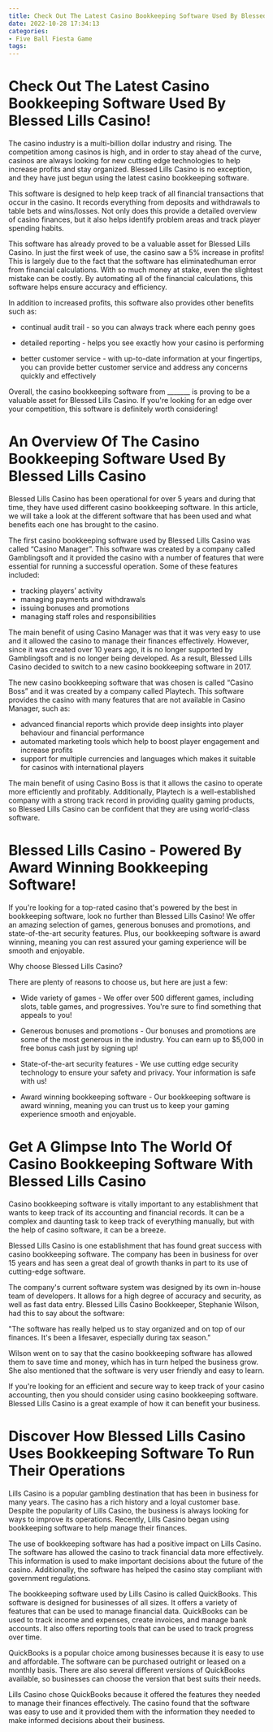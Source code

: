 ```yaml
---
title: Check Out The Latest Casino Bookkeeping Software Used By Blessed Lills Casino!
date: 2022-10-28 17:34:13
categories:
- Five Ball Fiesta Game
tags:
---
```



#  Check Out The Latest Casino Bookkeeping Software Used By Blessed Lills Casino!

The casino industry is a multi-billion dollar industry and rising. The competition among casinos is high, and in order to stay ahead of the curve, casinos are always looking for new cutting edge technologies to help increase profits and stay organized. Blessed Lills Casino is no exception, and they have just begun using the latest casino bookkeeping software.

This software is designed to help keep track of all financial transactions that occur in the casino. It records everything from deposits and withdrawals to table bets and wins/losses. Not only does this provide a detailed overview of casino finances, but it also helps identify problem areas and track player spending habits.

This software has already proved to be a valuable asset for Blessed Lills Casino. In just the first week of use, the casino saw a 5% increase in profits! This is largely due to the fact that the software has eliminatedhuman error from financial calculations. With so much money at stake, even the slightest mistake can be costly. By automating all of the financial calculations, this software helps ensure accuracy and efficiency.

In addition to increased profits, this software also provides other benefits such as:

- continual audit trail - so you can always track where each penny goes

- detailed reporting - helps you see exactly how your casino is performing

- better customer service - with up-to-date information at your fingertips, you can provide better customer service and address any concerns quickly and effectively


Overall, the casino bookkeeping software from _______ is proving to be a valuable asset for Blessed Lills Casino. If you're looking for an edge over your competition, this software is definitely worth considering!

#  An Overview Of The Casino Bookkeeping Software Used By Blessed Lills Casino

Blessed Lills Casino has been operational for over 5 years and during that time, they have used different casino bookkeeping software. In this article, we will take a look at the different software that has been used and what benefits each one has brought to the casino.

The first casino bookkeeping software used by Blessed Lills Casino was called “Casino Manager”. This software was created by a company called Gamblingsoft and it provided the casino with a number of features that were essential for running a successful operation. Some of these features included:

- tracking players’ activity
- managing payments and withdrawals
- issuing bonuses and promotions
- managing staff roles and responsibilities

The main benefit of using Casino Manager was that it was very easy to use and it allowed the casino to manage their finances effectively. However, since it was created over 10 years ago, it is no longer supported by Gamblingsoft and is no longer being developed. As a result, Blessed Lills Casino decided to switch to a new casino bookkeeping software in 2017.

The new casino bookkeeping software that was chosen is called “Casino Boss” and it was created by a company called Playtech. This software provides the casino with many features that are not available in Casino Manager, such as:

- advanced financial reports which provide deep insights into player behaviour and financial performance
- automated marketing tools which help to boost player engagement and increase profits
- support for multiple currencies and languages which makes it suitable for casinos with international players

The main benefit of using Casino Boss is that it allows the casino to operate more efficiently and profitably. Additionally, Playtech is a well-established company with a strong track record in providing quality gaming products, so Blessed Lills Casino can be confident that they are using world-class software.

#  Blessed Lills Casino - Powered By Award Winning Bookkeeping Software!

If you're looking for a top-rated casino that's powered by the best in bookkeeping software, look no further than Blessed Lills Casino! We offer an amazing selection of games, generous bonuses and promotions, and state-of-the-art security features. Plus, our bookkeeping software is award winning, meaning you can rest assured your gaming experience will be smooth and enjoyable.

Why choose Blessed Lills Casino?

There are plenty of reasons to choose us, but here are just a few:

* Wide variety of games - We offer over 500 different games, including slots, table games, and progressives. You're sure to find something that appeals to you!

* Generous bonuses and promotions - Our bonuses and promotions are some of the most generous in the industry. You can earn up to $5,000 in free bonus cash just by signing up!

* State-of-the-art security features - We use cutting edge security technology to ensure your safety and privacy. Your information is safe with us!

* Award winning bookkeeping software - Our bookkeeping software is award winning, meaning you can trust us to keep your gaming experience smooth and enjoyable.

#  Get A Glimpse Into The World Of Casino Bookkeeping Software With Blessed Lills Casino

Casino bookkeeping software is vitally important to any establishment that wants to keep track of its accounting and financial records. It can be a complex and daunting task to keep track of everything manually, but with the help of casino software, it can be a breeze.

Blessed Lills Casino is one establishment that has found great success with casino bookkeeping software. The company has been in business for over 15 years and has seen a great deal of growth thanks in part to its use of cutting-edge software.

The company's current software system was designed by its own in-house team of developers. It allows for a high degree of accuracy and security, as well as fast data entry. Blessed Lills Casino Bookkeeper, Stephanie Wilson, had this to say about the software:

"The software has really helped us to stay organized and on top of our finances. It's been a lifesaver, especially during tax season."

Wilson went on to say that the casino bookkeeping software has allowed them to save time and money, which has in turn helped the business grow. She also mentioned that the software is very user friendly and easy to learn.

If you're looking for an efficient and secure way to keep track of your casino accounting, then you should consider using casino bookkeeping software. Blessed Lills Casino is a great example of how it can benefit your business.

#  Discover How Blessed Lills Casino Uses Bookkeeping Software To Run Their Operations

Lills Casino is a popular gambling destination that has been in business for many years. The casino has a rich history and a loyal customer base. Despite the popularity of Lills Casino, the business is always looking for ways to improve its operations. Recently, Lills Casino began using bookkeeping software to help manage their finances.

The use of bookkeeping software has had a positive impact on Lills Casino. The software has allowed the casino to track financial data more effectively. This information is used to make important decisions about the future of the casino. Additionally, the software has helped the casino stay compliant with government regulations.

The bookkeeping software used by Lills Casino is called QuickBooks. This software is designed for businesses of all sizes. It offers a variety of features that can be used to manage financial data. QuickBooks can be used to track income and expenses, create invoices, and manage bank accounts. It also offers reporting tools that can be used to track progress over time.

QuickBooks is a popular choice among businesses because it is easy to use and affordable. The software can be purchased outright or leased on a monthly basis. There are also several different versions of QuickBooks available, so businesses can choose the version that best suits their needs.

Lills Casino chose QuickBooks because it offered the features they needed to manage their finances effectively. The casino found that the software was easy to use and it provided them with the information they needed to make informed decisions about their business.